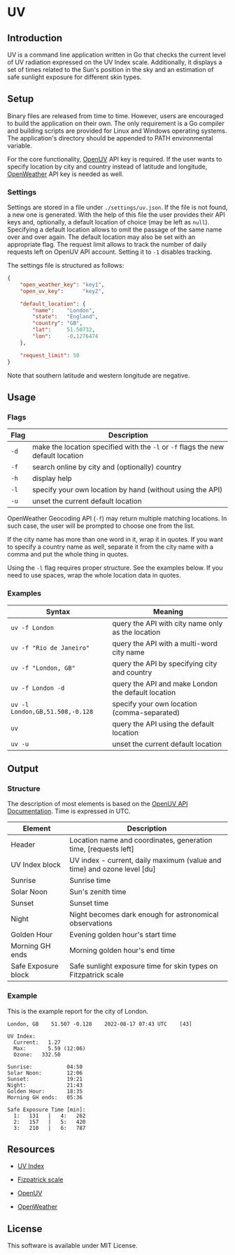 # UV

## Introduction

UV is a command line application written in Go that checks the current level of UV radiation expressed on the UV Index scale. Additionally, it displays a set of times related to the Sun's position in the sky and an estimation of safe sunlight exposure for different skin types.

## Setup

Binary files are released from time to time. However, users are encouraged to build the application on their own. The only requirement is a Go compiler and building scripts are provided for Linux and Windows operating systems. The application's directory should be appended to PATH environmental variable. 

For the core functionality, [OpenUV](https://www.openuv.io/) API key is required. If the user wants to specify location by city and country instead of latitude and longitude, [OpenWeather](https://openweathermap.org/) API key is needed as well.

### Settings

Settings are stored in a file under `./settings/uv.json`. If the file is not found, a new one is generated. With the help of this file the user provides their API keys and, optionally, a default location of choice (may be left as `null`). Specifying a default location allows to omit the passage of the same name over and over again. The default location may also be set with an appropriate flag. The request limit allows to track the number of daily requests left on OpenUV API account. Setting it to `-1` disables tracking.

The settings file is structured as follows:

```json
{
    "open_weather_key": "key1",
    "open_uv_key":      "key2",

    "default_location": {
        "name":    "London",
        "state":   "England",
        "country": "GB",
        "lat":     51.50732,
        "lon":     -0.1276474
    },

    "request_limit": 50
}
```

Note that southern latitude and western longitude are negative.

## Usage

### Flags

| Flag | Description                                                                      |
|------|----------------------------------------------------------------------------------|
| `-d` | make the location specified with the `-l` or `-f` flags the new default location |
| `-f` | search online by city and (optionally) country                                   |
| `-h` | display help                                                                     |
| `-l` | specify your own location by hand (without using the API)                        |
| `-u` | unset the current default location                                               |

OpenWeather Geocoding API (`-f`) may return multiple matching locations. In such case, the user will be prompted to choose one from the list.

If the city name has more than one word in it, wrap it in quotes. If you want to specify a country name as well, separate it from the city name with a comma and put the whole thing in quotes.

Using the `-l` flag requires proper structure. See the examples below. If you need to use spaces, wrap the whole location data in quotes.

### Examples

| Syntax                          | Meaning                                            |
|---------------------------------|----------------------------------------------------|
| `uv -f London`                  | query the API with city name only as the location  |
| `uv -f "Rio de Janeiro"`        | query the API with a multi-word city name          |
| `uv -f "London, GB"`            | query the API by specifying city and country       |
| `uv -f London -d`               | query the API and make London the default location |
| `uv -l London,GB,51.508,-0.128` | specify your own location (comma-separated)        |
| `uv`                            | query the API using the default location           |
| `uv -u`                         | unset the current default location                 |

## Output

### Structure

The description of most elements is based on the [OpenUV API Documentation](https://www.openuv.io/uvindex). Time is expressed in UTC.

| Element             | Description                                                               |
|---------------------|---------------------------------------------------------------------------|
| Header              | Location name and coordinates, generation time, [requests left]           |
| UV Index block      | UV index - current, daily maximum (value and time) and ozone level \[du\] |
| Sunrise             | Sunrise time                                                              |
| Solar Noon          | Sun's zenith time                                                         |
| Sunset              | Sunset time                                                               |
| Night               | Night becomes dark enough for astronomical observations                   |
| Golden Hour         | Evening golden hour's start time                                          |
| Morning GH ends     | Morning golden hour's end time                                            |
| Safe Exposure block | Safe sunlight exposure time for skin types on Fitzpatrick scale           |

### Example 

This is the example report for the city of London.

```
London, GB    51.507 -0.128    2022-08-17 07:43 UTC    [43]

UV Index:
  Current:   1.27
  Max:       5.59 (12:06)
  Ozone:   332.50

Sunrise:           04:50
Solar Noon:        12:06
Sunset:            19:21
Night:             21:43
Golden Hour:       18:35
Morning GH ends:   05:36

Safe Exposure Time [min]:
  1:   131   |   4:   262
  2:   157   |   5:   420
  3:   210   |   6:   787
```

## Resources

* [UV Index](https://en.wikipedia.org/wiki/Ultraviolet_index)
* [Fizpatrick scale](https://en.wikipedia.org/wiki/Fitzpatrick_scale)

* [OpenUV](https://www.openuv.io/)
* [OpenWeather](https://openweathermap.org/)

## License

This software is available under MIT License.
